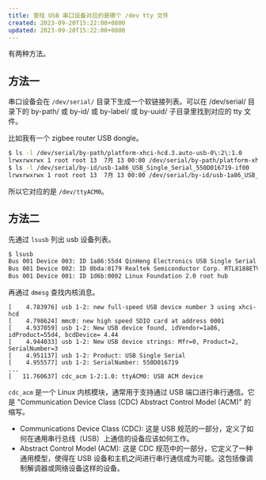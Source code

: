 ```yaml
---
title: 查找 USB 串口设备对应的是哪个 /dev tty 文件
created: 2023-09-20T15:22:00+0800
updated: 2023-09-20T15:22:00+0800
---
```



有两种方法。

## 方法一

串口设备会在 `/dev/serial/` 目录下生成一个软链接列表。可以在 /dev/serial/ 目录下的 by-path/ 或 by-id/ 或 by-label/ 或 by-uuid/ 子目录里找到对应的 tty 文件。

比如我有一个 zigbee router USB dongle。

```sh
$ ls -l /dev/serial/by-path/platform-xhci-hcd.3.auto-usb-0\:2\:1.0
lrwxrwxrwx 1 root root 13  7月 13 00:00 /dev/serial/by-path/platform-xhci-hcd.3.auto-usb-0:2:1.0 -> ../../ttyACM0
$ ls -l /dev/serial/by-id/usb-1a86_USB_Single_Serial_550D016719-if00
lrwxrwxrwx 1 root root 13  7月 13 00:00 /dev/serial/by-id/usb-1a86_USB_Single_Serial_550D016719-if00 -> ../../ttyACM0
```

所以它对应的是 `/dev/ttyACM0`。

## 方法二

先通过 `lsusb` 列出 usb 设备列表。

```sh
$ lsusb
Bus 001 Device 003: ID 1a86:55d4 QinHeng Electronics USB Single Serial
Bus 001 Device 002: ID 0bda:0179 Realtek Semiconductor Corp. RTL8188ETV Wireless LAN 802.11n Network Adapter
Bus 001 Device 001: ID 1d6b:0002 Linux Foundation 2.0 root hub
```

再通过 `dmesg` 查找内核消息。

```
[    4.783976] usb 1-2: new full-speed USB device number 3 using xhci-hcd
[    4.798624] mmc0: new high speed SDIO card at address 0001
[    4.937059] usb 1-2: New USB device found, idVendor=1a86, idProduct=55d4, bcdDevice= 4.44
[    4.944033] usb 1-2: New USB device strings: Mfr=0, Product=2, SerialNumber=3
[    4.951137] usb 1-2: Product: USB Single Serial
[    4.955577] usb 1-2: SerialNumber: 550D016719
...
[   11.760637] cdc_acm 1-2:1.0: ttyACM0: USB ACM device
```

`cdc_acm` 是一个 Linux 内核模块，通常用于支持通过 USB 端口进行串行通信。它是 "Communication Device Class (CDC) Abstract Control Model (ACM)" 的缩写。

- Communications Device Class (CDC): 这是 USB 规范的一部分，定义了如何在通用串行总线（USB）上通信的设备应该如何工作。
- Abstract Control Model (ACM): 这是 CDC 规范中的一部分，它定义了一种通用模型，使得在 USB 设备和主机之间进行串行通信成为可能。这包括像调制解调器或网络设备这样的设备。
